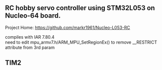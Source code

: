 ## RC hobby servo controller using STM32L053 on Nucleo-64 board.

Project Home: https://github.com/markr1961/Nucleo-L053-RC

compiles with IAR 7.80.4  
need to edit mpu_armv7.h/ARM_MPU_SetRegionEx() to remove __RESTRICT attribute from 3rd param  

## TIM2
